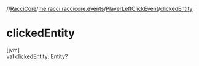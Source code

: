 //[RacciCore](../../../index.md)/[me.racci.raccicore.events](../index.md)/[PlayerLeftClickEvent](index.md)/[clickedEntity](clicked-entity.md)

# clickedEntity

[jvm]\
val [clickedEntity](clicked-entity.md): Entity?
